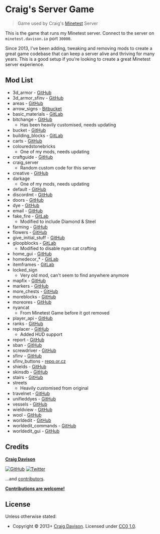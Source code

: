 # Craig's Server Game

> Game used by Craig's [Minetest](https://www.minetest.net) Server

This is the game that runs my Minetest server. Connect to the server on `minetest.davison.io` port `30000`.

Since 2013, I've been adding, tweaking and removing mods to create a great game codebase that can keep a server alive and thriving for many years. This is a good setup if you're looking to create a great Minetest server experience.

## Mod List

* 3d_armor - [GitHub](https://github.com/stujones11/minetest-3d_armor)
* 3d_armor_sfinv - [GitHub](https://github.com/stujones11/minetest-3d_armor)
* areas - [GitHub](https://github.com/ShadowNinja/areas)
* arrow_signs - [Bitbucket](https://bitbucket.org/adrido/arrow_signs/src)
* basic_materials - [GitLab](https://gitlab.com/VanessaE/basic_materials)
* bitchange - [GitHub](https://github.com/SmallJoker/bitchange)
  * Has been heavily customised, needs updating
* bucket - [GitHub](https://github.com/minetest/minetest_game)
* building_blocks - [GitLab](https://gitlab.com/VanessaE/homedecor_modpack)
* carts - [GitHub](https://github.com/minetest/minetest_game)
* colouredstonebricks
  * One of my mods, needs updating
* craftguide - [GitHub](https://github.com/minetest-mods/craftguide)
* craig_server
  * Random custom code for this server
* creative - [GitHub](https://github.com/minetest/minetest_game)
* darkage
  * One of my mods, needs updating
* default - [GitHub](https://github.com/minetest/minetest_game)
* discordmt - [GitHub](https://github.com/archfan7411/discordmt)
* doors - [GitHub](https://github.com/minetest/minetest_game)
* dye - [GitHub](https://github.com/minetest/minetest_game)
* email - [GitHub](https://github.com/rubenwardy/email)
* fake_fire - [GitLab](https://gitlab.com/VanessaE/homedecor_modpack)
  * Modified to include Diamond & Steel
* farming - [GitHub](https://github.com/minetest/minetest_game)
* flowers - [GitHub](https://github.com/minetest/minetest_game)
* give_initial_stuff - [GitHub](https://github.com/minetest/minetest_game)
* gloopblocks - [GitLab](https://gitlab.com/VanessaE/gloopblocks)
  * Modified to disable nyan cat crafting
* home_gui - [GitHub](https://github.com/cornernote/minetest-home_gui)
* homedecor_* - [GitLab](https://gitlab.com/VanessaE/homedecor_modpack)
* itemframes - [GitLab](https://gitlab.com/VanessaE/homedecor_modpack)
* locked_sign
  * Very old mod, can't seem to find anywhere anymore
* mapfix - [GitHub](https://github.com/minetest-mods/mapfix)
* markers - [GitHub](https://github.com/Sokomine/markers)
* more_chests - [GitHub](https://github.com/minetest-mods/more_chests)
* moreblocks - [GitHub](https://github.com/minetest-mods/moreblocks)
* moreores - [GitHub](https://github.com/minetest-mods/moreores)
* nyancat
  * From Minetest Game before it got removed
* player_api - [GitHub](https://github.com/minetest/minetest_game)
* ranks - [GitHub](https://github.com/octacian/ranks)
* replacer - [GitHub](https://github.com/Sokomine/replacer)
  * Added HUD support
* report - [GitHub](https://github.com/rubenwardy/report)
* sban - [GitHub](https://github.com/shivajiva101/sban)
* screwdriver - [GitHub](https://github.com/minetest/minetest_game)
* sfinv - [GitHub](https://github.com/minetest/minetest_game)
* sfinv_buttons - [repo.or.cz](http://repo.or.cz/minetest_sfinv_buttons.git)
* shields - [GitHub](https://github.com/stujones11/minetest-3d_armor)
* skinsdb - [GitHub](https://github.com/minetest-mods/skinsdb)
* stairs - [GitHub](https://github.com/minetest/minetest_game)
* streets
  * Heavily customised from original
* travelnet - [GitHub](https://github.com/Sokomine/travelnet)
* unifieddyes - [GitHub](https://gitlab.com/VanessaE/unifieddyes)
* vessels - [GitHub](https://github.com/minetest/minetest_game)
* wieldview - [GitHub](https://github.com/stujones11/minetest-3d_armor)
* wool - [GitHub](https://github.com/minetest/minetest_game)
* worldedit - [GitHub](https://github.com/Uberi/Minetest-WorldEdit)
* worldedit_commands - [GitHub](https://github.com/Uberi/Minetest-WorldEdit)
* worldedit_gui - [GitHub](https://github.com/Uberi/Minetest-WorldEdit)

## Credits

**[Craig Davison](https://davison.io)**

[![GitHub](https://img.shields.io/github/followers/davisonio.svg?style=social&label=Follow%20@davisonio)](https://github.com/davisonio) [![Twitter](https://img.shields.io/twitter/follow/davisonio.svg?style=social)](https://twitter.com/davisonio)

...and [contributors](https://github.com/davisonio/craig-server_game/graphs/contributors).

**[Contributions are welcome!](https://github.com/davisonio/craig-server_game/blob/master/contributing.md)**

## License

Unless otherwise stated:
- Copyright © 2013+ [Craig Davison](https://davison.io). Licensed under [CC0 1.0](https://creativecommons.org/publicdomain/zero/1.0/).
